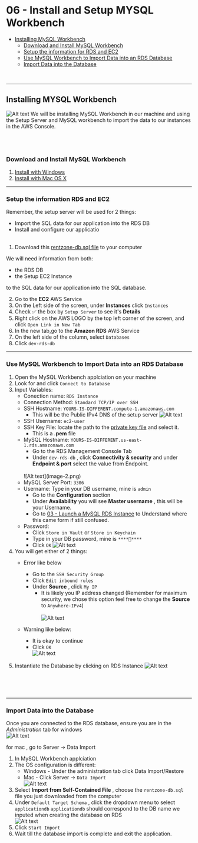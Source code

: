 # 06 - Install and Setup MYSQL Workbench


<!-- no toc -->
- [Installing MySQL Workbench](#installing-mysql-workbench)
  - [Download and Install MySQL Workbench](#download-and-install-mysql-workbench)
  - [Setup the information for RDS and EC2](#setup-the-information-for-rds-and-ec2)
  - [Use MySQL Workbench to Import Data into an RDS Database](#use-mysql-workbench-to-import-data-into-an-rds-database)
  - [Import Data into the Database](#import-data-into-the-database)





<br>

---

## Installing MYSQL Workbench 
![Alt text](image.png)
We will be installing MySQL Workbench in our machine and using the Setup Server and MySQL workbench to import the data to our instances in the AWS Console.

<br><br>

### Download and Install MySQL Workbench
1. [Install with Windows](https://www.youtube.com/watch?v=u96rVINbAUI)
2. [Install with Mac OS X](https://www.youtube.com/watch?v=sY_QPWiIeDQ&pp=ygUbaW5zdGFsbCBteXNxbCB3b3JrYmVuY2ggbWFj)

---


### Setup the information RDS and EC2 

Remember, the setup server will be used for 2 things: <br>
  - Import the SQL data for our application into the RDS DB
  - Install and configure our applicatio <br><br>
1. Download this [rentzone-db.sql file](https://drive.google.com/file/d/1Yush2bZk-ozg63i2px8iPcsPHIjNU1rY/view?usp=sharing) to your computer

We will need information from both:
-   the RDS DB  
-   the Setup EC2 Instance

to the SQL data for our application into the SQL database.

2. Go to the **EC2** AWS Service
3. On the Left side of the screen, under **Instances** click `Instances`
3. Check ✅ the box by `Setup Server` to see it's **Details**
4. Right click on the AWS LOGO by the top left corner of the screen, and click `Open Link in New Tab`
5. In the new tab,go to the **Amazon RDS** AWS Service
6. On the left side of the column, select `Databases`
7. Click `dev-rds-db` 

---

### Use MySQL Workbench to Import Data into an RDS Database
1. Open the MySQL Workbench applciation on your machine
2. Look for and click `Connect to Database`
3. Input Variables:
    - Conection name: `RDS Instance`
    - Connection Method: `Standard TCP/IP over SSH`
    - SSH Hostname: `YOURS-IS-DIFFERENT.compute-1.amazonaws.com`
        - This will be the Public IPv4 DNS of the setup server
        ![Alt text](image-1.png)
    - SSH Username: `ec2-user`
    - SSH Key File: locate the path to the [private key file](05-Create-a-KeyPair-and-Setup-an-EC2-Instance/Readme.md) and select it. 
        - This is a **.pem** file
    - MySQL Hostname: `YOURS-IS-DIFFERENT.us-east-1.rds.amazonaws.com` 
        - Go to the RDS Management Console Tab 
        - Under `dev-rds-db` , click **Connectivity & security** and under **Endpoint & port** select the value from Endpoint. 
        <br>
        ![Alt text](image-2.png) <Br> 
    - MySQL Server Port: `3306`
    - Username: Type in your DB username, mine is `admin`
        - Go to the **Configuration** section
        - Under **Availability** you will see **Master username** , this will be your Username. 
        - Go to [03 - Launch a MySQL RDS Instance](03-Launch-a-MySQL-RDS-Instance/Readme.md) to Understand where this came form if still confused.
    - Password: 
        - Click `Store in Vault` or `Store in Keychain`
        - Type in your DB password, mine is `****👀****`
        - Click `OK`
    ![Alt text](image-3.png)
4. You will get either of 2 things:
    - Error like below
        - Go to the `SSH Security Group` 
        - Click `Edit inbound rules`
        - Under **Source** , click `My IP`
            - It is likely you IP address changed  (Remember for maximum security, we chose this option feel free to change the **Source** to `Anywhere-IPv4`) <br> 
    <br> ![Alt text](image-4.png) <br>

    -  Warning like below:
        - It is okay to continue
        - Click `OK`
        <br> ![Alt text](image-5.png) <br>   <br> 
5.  Instantiate the Database by clicking on RDS Instance
    ![Alt text](image-6.png)


<br> <br> <br>

--- 

### Import Data into the Database
Once you are connected to the RDS database, ensure you are in the *Administration* tab for windows  <br> 
![Alt text](image-7.png) <br>

for mac , go to Server -> Data Import 
1. In MySQL Workbench applciation
2. The OS configuration is different:
    -   Windows - Under the administration tab click Data Import/Restore
    -   Mac - Click Server -> `Data Import` <br>
    ![Alt text](image-8.png) <br>
3. Select  **Import from Self-Contained File** , choose the `rentzone-db.sql` file you just downloaded from the computer
4. Under `Default Target Schema` , click the dropdown menu to select `applicationdb`
    `applicationdb` should correspond to the DB name we inputed when creating the database on RDS <br>
    ![Alt text](image-9.png) <br>
5. Click `Start Import`
6. Wait till the database import is complete and exit the application.